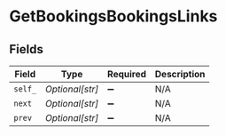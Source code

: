# GetBookingsBookingsLinks


## Fields

| Field              | Type               | Required           | Description        |
| ------------------ | ------------------ | ------------------ | ------------------ |
| `self_`            | *Optional[str]*    | :heavy_minus_sign: | N/A                |
| `next`             | *Optional[str]*    | :heavy_minus_sign: | N/A                |
| `prev`             | *Optional[str]*    | :heavy_minus_sign: | N/A                |